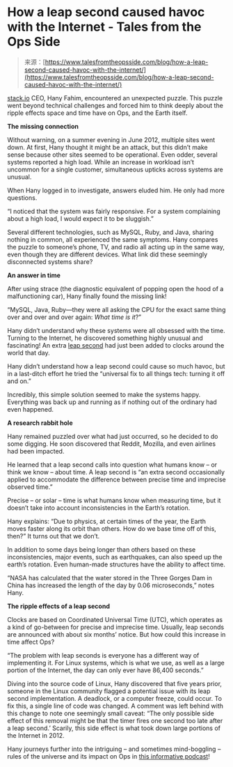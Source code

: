 <!--yml
category: 未分类
date: 2024-05-27 14:30:27
-->

# How a leap second caused havoc with the Internet - Tales from the Ops Side

> 来源：[https://www.talesfromtheopsside.com/blog/how-a-leap-second-caused-havoc-with-the-internet/](https://www.talesfromtheopsside.com/blog/how-a-leap-second-caused-havoc-with-the-internet/)

[stack.io](https://www.stack.io/) CEO, Hany Fahim, encountered an unexpected puzzle. This puzzle went beyond technical challenges and forced him to think deeply about the ripple effects space and time have on Ops, and the Earth itself. 

**The missing connection**

Without warning, on a summer evening in June 2012, multiple sites went down. At first, Hany thought it might be an attack, but this didn’t make sense because other sites seemed to be operational. Even odder, several systems reported a high load. While an increase in workload isn’t uncommon for a single customer, simultaneous upticks across systems are unusual. 

When Hany logged in to investigate, answers eluded him. He only had more questions.

“I noticed that the system was fairly responsive. For a system complaining about a high load, I would expect it to be sluggish.”

Several different technologies, such as MySQL, Ruby, and Java, sharing nothing in common, all experienced the same symptoms. Hany compares the puzzle to someone’s phone, TV, and radio all acting up in the same way, even though they are different devices. What link did these seemingly disconnected systems share? 

**An answer in time**

After using strace (the diagnostic equivalent of popping open the hood of a malfunctioning car), Hany finally found the missing link!

“MySQL, Java, Ruby—they were all asking the CPU for the exact same thing over and over and over again: *What time is it*?”

Hany didn’t understand why these systems were all obsessed with the time. Turning to the Internet, he discovered something highly unusual and fascinating! An extra [leap second](https://en.wikipedia.org/wiki/Leap_second) had just been added to clocks around the world that day.

Hany didn’t understand how a leap second could cause so much havoc, but in a last-ditch effort he tried the “universal fix to all things tech: turning it off and on.” 

Incredibly, this simple solution seemed to make the systems happy. Everything was back up and running as if nothing out of the ordinary had even happened.

**A research rabbit hole**

Hany remained puzzled over what had just occurred, so he decided to do some digging. He soon discovered that Reddit, Mozilla, and even airlines had been impacted. 

He learned that a leap second calls into question what humans know – or think we know – about time. A leap second is “an extra second occasionally applied to accommodate the difference between precise time and imprecise observed time.” 

Precise – or solar – time is what humans know when measuring time, but it doesn’t take into account inconsistencies in the Earth’s rotation. 

Hany explains: “Due to physics, at certain times of the year, the Earth moves faster along its orbit than others. How do we base time off of this, then?” It turns out that we don’t.  

In addition to some days being longer than others based on these inconsistencies, major events, such as earthquakes, can also speed up the earth’s rotation. Even human-made structures have the ability to affect time.

“NASA has calculated that the water stored in the Three Gorges Dam in China has increased the length of the day by 0.06 microseconds,” notes Hany.

**The ripple effects of a leap second**

Clocks are based on Coordinated Universal Time (UTC), which operates as a kind of go-between for precise and imprecise time. Usually, leap seconds are announced with about six months’ notice. But how could this increase in time affect Ops?

“The problem with leap seconds is everyone has a different way of implementing it. For Linux systems, which is what we use, as well as a large portion of the Internet, the day can only ever have 86,400 seconds.”

Diving into the source code of Linux, Hany discovered that five years prior, someone in the Linux community flagged a potential issue with its leap second implementation. A deadlock, or a computer freeze, could occur. To fix this, a single line of code was changed. A comment was left behind with this change to note one seemingly small caveat: “The only possible side effect of this removal might be that the timer fires one second too late after a leap second.’ Scarily, this side effect is what took down large portions of the Internet in 2012.

Hany journeys further into the intriguing – and sometimes mind-boggling – rules of the universe and its impact on Ops in [this informative podcast](https://www.talesfromtheopsside.com/blog/episode-2-earthquakes-and-the-moon/)!